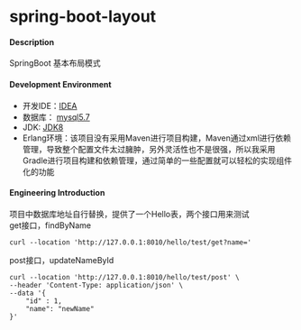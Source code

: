 # spring-boot-layout

#### Description
SpringBoot 基本布局模式

#### Development Environment
* 开发IDE：[IDEA](https://www.jetbrains.com/idea/download/)
* 数据库： [mysql5.7](https://dev.mysql.com/downloads/mysql/)
* JDK: [JDK8](https://www.oracle.com/java/technologies/downloads/#java8-linux)
* Erlang环境：该项目没有采用Maven进行项目构建，Maven通过xml进行依赖管理，导致整个配置文件太过臃肿，另外灵活性也不是很强，所以我采用Gradle进行项目构建和依赖管理，通过简单的一些配置就可以轻松的实现组件化的功能

#### Engineering Introduction
项目中数据库地址自行替换，提供了一个Hello表，两个接口用来测试
<br/>
get接口，findByName
```shell script
curl --location 'http://127.0.0.1:8010/hello/test/get?name='
```
post接口，updateNameById
```shell script
curl --location 'http://127.0.0.1:8010/hello/test/post' \
--header 'Content-Type: application/json' \
--data '{
    "id" : 1,
    "name": "newName"
}'
```
                 
